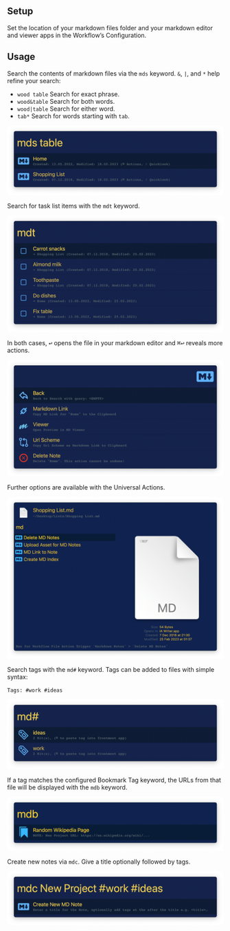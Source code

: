 ## Setup

Set the location of your markdown files folder and your markdown editor and viewer apps in the Workflow’s Configuration.

## Usage

Search the contents of markdown files via the `mds` keyword. `&`, `|`, and `*` help refine your search:

* `wood table` Search for exact phrase.
* `wood&table` Search for both words.
* `wood|table` Search for either word.
* `tab*` Search for words starting with `tab`.

![Searching files](images/mds.png)

Search for task list items with the `mdt` keyword.

![Searching tasks](images/mdt.png)

In both cases, <kbd>↩</kbd> opens the file in your markdown editor and <kbd>⌘</kbd><kbd>↩</kbd> reveals more actions.

![Action note](images/actions.png)

Further options are available with the Universal Actions.

![Universal actions for markdown notes](images/ua.png)

Search tags with the `md#` keyword. Tags can be added to files with simple syntax:

```
Tags: #work #ideas
```

![Searching tags](images/tags.png)

If a tag matches the configured Bookmark Tag keyword, the URLs from that file will be displayed with the `mdb` keyword.

![Searching URLs](images/mdb.png)

Create new notes via `mdc`. Give a title optionally followed by tags.

![Creating new note](images/mdc.png)
